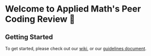 # Welcome to Applied Math's Peer Coding Review 👋

<!--

**More information about the group coming soon! **
-->

## Getting Started
To get started, please check out our [wiki](https://github.com/Peer-Code-Review/.github/wiki/Landing-Page), or our [guidelines document](https://docs.google.com/document/d/1vvopoecmVpDh908BJeasz20YMN967EEScy7fyuvOUqA/edit?usp=sharing).
